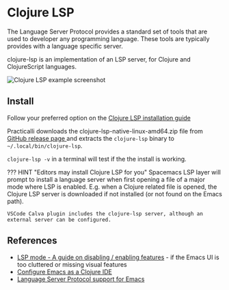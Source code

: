 # Clojure LSP

The Language Server Protocol provides a standard set of tools that are used to developer any programming language.  These tools are typically provides with a language specific server.

clojure-lsp is an implementation of an LSP server, for Clojure and ClojureScript languages.

![Clojure LSP example screenshot](https://emacs-lsp.github.io/lsp-mode/tutorials/images/clojure-call-hierarchy.png)


## Install

Follow your preferred option on the [Clojure LSP installation guide](https://clojure-lsp.io/installation/)

Practicalli downloads the clojure-lsp-native-linux-amd64.zip file from [GitHub release page ](https://github.com/clojure-lsp/clojure-lsp/releases)and extracts the `clojure-lsp` binary to `~/.local/bin/clojure-lsp`.

`clojure-lsp -v` in a terminal will test if the the install is working.

??? HINT "Editors may install Clojure LSP for you"
    Spacemacs LSP layer will prompt to install a language server when first opening a file of a major mode where LSP is enabled.  E.g. when a Clojure related file is opened, the Clojure LSP server is downloaded if not installed (or not found on the Emacs path).

    VSCode Calva plugin includes the clojure-lsp server, although an external server can be configured.


## References

* [LSP mode - A guide on disabling / enabling features](https://emacs-lsp.github.io/lsp-mode/tutorials/how-to-turn-off/) - if the Emacs UI is too cluttered or missing visual features
* [Configure Emacs as a Clojure IDE](https://emacs-lsp.github.io/lsp-mode/tutorials/clojure-guide/)
* [Language Server Protocol support for Emacs](https://emacs-lsp.github.io/lsp-mode/)
